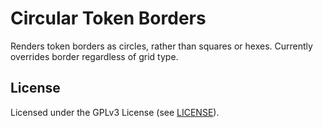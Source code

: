 # Circular Token Borders

Renders token borders as circles, rather than squares or hexes. Currently overrides border regardless of grid type.

## License

Licensed under the GPLv3 License (see [LICENSE](LICENSE)).
